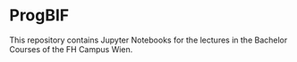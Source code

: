 # ProgBIF

This repository contains Jupyter Notebooks for the lectures in the Bachelor Courses of the FH Campus Wien. 
